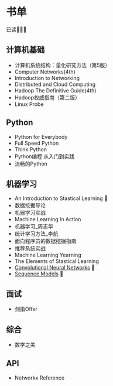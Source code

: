 # 书单
已读:checkered_flag::checkered_flag::checkered_flag:

## 计算机基础
- 计算机系统结构：量化研究方法（第5版）
- Computer Networks(4th)
- Introduction to Networking
- Distributed and Cloud Computing
- Hadoop The Definitive Guide(4th)
- Hadoop权威指南（第二版）
- Linux Probe
## Python
- Python for Everybody
- Full Speed Python
- Think Python
- Python编程 从入门到实践
- 流畅的Python
## 机器学习
- An Introduction to Stastical Learning :checkered_flag:
- 数据挖掘导论
- 机器学习实战
- Machine Learning In Action
- 机器学习_周志华
- 统计学习方法_李航
- 面向程序员的数据挖掘指南
- 推荐系统实战
- Machine Learning Yearning
- The Elements of Stastical Learning
- [Convolutional Neural Networks](https://www.coursera.org/learn/convolutional-neural-networks/home/welcome
) :checkered_flag:
- [Sequence Models](https://www.coursera.org/learn/nlp-sequence-models/home/welcome
) :checkered_flag:
## 面试
- 剑指Offer
## 综合
- 数学之美
## API
- Networkx Reference
